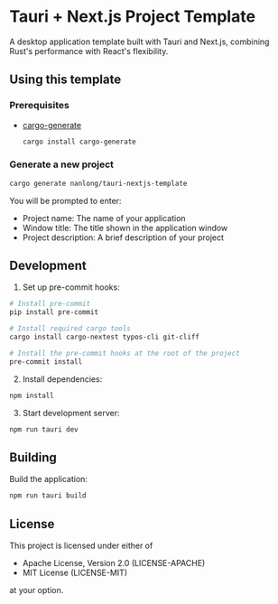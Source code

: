 # Tauri + Next.js Project Template

A desktop application template built with Tauri and Next.js, combining Rust's performance with React's flexibility.

## Using this template

### Prerequisites

- [cargo-generate](https://github.com/cargo-generate/cargo-generate)

  ```bash
  cargo install cargo-generate
  ```

### Generate a new project

```bash
cargo generate nanlong/tauri-nextjs-template
```

You will be prompted to enter:

- Project name: The name of your application
- Window title: The title shown in the application window
- Project description: A brief description of your project

## Development

1. Set up pre-commit hooks:

```bash
# Install pre-commit
pip install pre-commit

# Install required cargo tools
cargo install cargo-nextest typos-cli git-cliff

# Install the pre-commit hooks at the root of the project
pre-commit install
```

2. Install dependencies:

```bash
npm install
```

3. Start development server:

```bash
npm run tauri dev
```

## Building

Build the application:

```bash
npm run tauri build
```

## License

This project is licensed under either of

- Apache License, Version 2.0 (LICENSE-APACHE)
- MIT License (LICENSE-MIT)

at your option.
